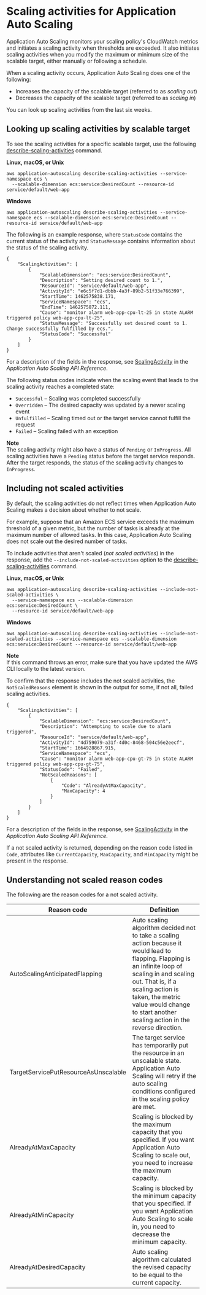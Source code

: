 # Scaling activities for Application Auto Scaling<a name="application-auto-scaling-scaling-activities"></a>

Application Auto Scaling monitors your scaling policy's CloudWatch metrics and initiates a scaling activity when thresholds are exceeded\. It also initiates scaling activities when you modify the maximum or minimum size of the scalable target, either manually or following a schedule\.

When a scaling activity occurs, Application Auto Scaling does one of the following:
+ Increases the capacity of the scalable target \(referred to as *scaling out*\)
+ Decreases the capacity of the scalable target \(referred to as *scaling in*\)

You can look up scaling activities from the last six weeks\. 

## Looking up scaling activities by scalable target<a name="look-up-scaling-activities-with-the-aws-cli"></a>

To see the scaling activities for a specific scalable target, use the following [describe\-scaling\-activities](https://docs.aws.amazon.com/cli/latest/reference/application-autoscaling/describe-scaling-activities.html) command\.

**Linux, macOS, or Unix**

```
aws application-autoscaling describe-scaling-activities --service-namespace ecs \
  --scalable-dimension ecs:service:DesiredCount --resource-id service/default/web-app
```

**Windows**

```
aws application-autoscaling describe-scaling-activities --service-namespace ecs --scalable-dimension ecs:service:DesiredCount --resource-id service/default/web-app
```

The following is an example response, where `StatusCode` contains the current status of the activity and `StatusMessage` contains information about the status of the scaling activity\. 

```
{
    "ScalingActivities": [
        {
            "ScalableDimension": "ecs:service:DesiredCount",
            "Description": "Setting desired count to 1.",
            "ResourceId": "service/default/web-app",
            "ActivityId": "e6c5f7d1-dbbb-4a3f-89b2-51f33e766399",
            "StartTime": 1462575838.171,
            "ServiceNamespace": "ecs",
            "EndTime": 1462575872.111,
            "Cause": "monitor alarm web-app-cpu-lt-25 in state ALARM triggered policy web-app-cpu-lt-25",
            "StatusMessage": "Successfully set desired count to 1. Change successfully fulfilled by ecs.",
            "StatusCode": "Successful"
        }
    ]
}
```

For a description of the fields in the response, see [ScalingActivity](https://docs.aws.amazon.com/autoscaling/application/APIReference/API_ScalingActivity.html) in the *Application Auto Scaling API Reference*\. 

The following status codes indicate when the scaling event that leads to the scaling activity reaches a completed state:
+ `Successful` – Scaling was completed successfully
+ `Overridden` – The desired capacity was updated by a newer scaling event
+ `Unfulfilled` – Scaling timed out or the target service cannot fulfill the request
+ `Failed` – Scaling failed with an exception 

**Note**  
The scaling activity might also have a status of `Pending` or `InProgress`\. All scaling activities have a `Pending` status before the target service responds\. After the target responds, the status of the scaling activity changes to `InProgress`\.

## Including not scaled activities<a name="include-not-scaled-activities-with-the-aws-cli"></a>

By default, the scaling activities do not reflect times when Application Auto Scaling makes a decision about whether to not scale\.

For example, suppose that an Amazon ECS service exceeds the maximum threshold of a given metric, but the number of tasks is already at the maximum number of allowed tasks\. In this case, Application Auto Scaling does not scale out the desired number of tasks\.

To include activities that aren't scaled \(*not scaled activities*\) in the response, add the `--include-not-scaled-activities` option to the [describe\-scaling\-activities](https://docs.aws.amazon.com/cli/latest/reference/application-autoscaling/describe-scaling-activities.html) command\. 

**Linux, macOS, or Unix**

```
aws application-autoscaling describe-scaling-activities --include-not-scaled-activities \
  --service-namespace ecs --scalable-dimension ecs:service:DesiredCount \
  --resource-id service/default/web-app
```

**Windows**

```
aws application-autoscaling describe-scaling-activities --include-not-scaled-activities --service-namespace ecs --scalable-dimension ecs:service:DesiredCount --resource-id service/default/web-app 
```

**Note**  
If this command throws an error, make sure that you have updated the AWS CLI locally to the latest version\.

To confirm that the response includes the not scaled activities, the `NotScaledReasons` element is shown in the output for some, if not all, failed scaling activities\. 

```
{
    "ScalingActivities": [
        {
            "ScalableDimension": "ecs:service:DesiredCount",
            "Description": "Attempting to scale due to alarm triggered",
            "ResourceId": "service/default/web-app",
            "ActivityId": "4d759079-a31f-4d0c-8468-504c56e2eecf",
            "StartTime": 1664928867.915,
            "ServiceNamespace": "ecs",
            "Cause": "monitor alarm web-app-cpu-gt-75 in state ALARM triggered policy web-app-cpu-gt-75",
            "StatusCode": "Failed",
            "NotScaledReasons": [ 
                { 
                    "Code": "AlreadyAtMaxCapacity",
                    "MaxCapacity": 4
                }
            ]
        }
    ]
}
```

For a description of the fields in the response, see [ScalingActivity](https://docs.aws.amazon.com/autoscaling/application/APIReference/API_ScalingActivity.html) in the *Application Auto Scaling API Reference*\.

If a not scaled activity is returned, depending on the reason code listed in `Code`, attributes like `CurrentCapacity`, `MaxCapacity`, and `MinCapacity` might be present in the response\. 

## Understanding not scaled reason codes<a name="understand-not-scaled-reason-codes"></a>

The following are the reason codes for a not scaled activity\.


| Reason code | Definition | 
| --- | --- | 
| AutoScalingAnticipatedFlapping | Auto scaling algorithm decided not to take a scaling action because it would lead to flapping\. Flapping is an infinite loop of scaling in and scaling out\. That is, if a scaling action is taken, the metric value would change to start another scaling action in the reverse direction\.  | 
| TargetServicePutResourceAsUnscalable | The target service has temporarily put the resource in an unscalable state\. Application Auto Scaling will retry if the auto scaling conditions configured in the scaling policy are met\. | 
| AlreadyAtMaxCapacity | Scaling is blocked by the maximum capacity that you specified\. If you want Application Auto Scaling to scale out, you need to increase the maximum capacity\. | 
| AlreadyAtMinCapacity | Scaling is blocked by the minimum capacity that you specified\. If you want Application Auto Scaling to scale in, you need to decrease the minimum capacity\. | 
| AlreadyAtDesiredCapacity | Auto scaling algorithm calculated the revised capacity to be equal to the current capacity\.  | 
